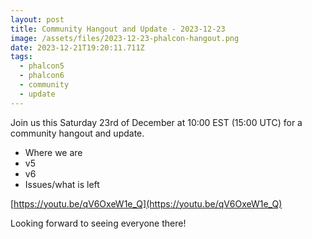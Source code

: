 ```yaml
---
layout: post
title: Community Hangout and Update - 2023-12-23
image: /assets/files/2023-12-23-phalcon-hangout.png
date: 2023-12-21T19:20:11.711Z
tags:
  - phalcon5
  - phalcon6
  - community
  - update
---
```

Join us this Saturday 23rd of December at 10:00 EST (15:00 UTC) for a community hangout and update.

<!--more-->

* Where we are
* v5
* v6
* Issues/what is left

[https://youtu.be/qV6OxeW1e_Q](https://youtu.be/qV6OxeW1e_Q)

Looking forward to seeing everyone there!
